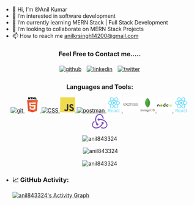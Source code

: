 - 👋 Hi, I’m @Anil Kumar
- 👀 I’m interested in software development
- 🌱 I’m currently learning MERN Stack | Full Stack Development
- 💞️ I’m looking to collaborate on MERN Stack Projects
- 📫 How to reach me anilkrsingh14200@gmail.com

<!-- ### Feel Free to Contact me..... -->
<h3 align="center">Feel Free to Contact me.....</h3>
<p align="center">
        <a href="https://github.com/anil843324"><img alt="github" width="10%" style="padding:5px"
                        src="https://img.icons8.com/clouds/100/000000/github.png" /></a>
        <a href="https://www.linkedin.com/in/anil-kumar-7311a3211/"><img alt="linkedin" width="10%" style="padding:5px"
                        src="https://img.icons8.com/clouds/100/000000/linkedin.png" /></a>
        <a href="https://mobile.twitter.com/home"><img alt="twitter" width="10%" style="padding:5px"
                        src="https://img.icons8.com/clouds/100/000000/twitter.png" /></a>
</p>
<h3 align="center">Languages and Tools:</h3>
<p align="center ">  <a href="https://git-scm.com/" target="_blank"> <img
                        src="https://www.vectorlogo.zone/logos/git-scm/git-scm-icon.svg" alt="git" width="40"
                        height="40" /> </a> <a href="https://www.w3.org/html/" target="_blank"> <img
                        src="https://raw.githubusercontent.com/devicons/devicon/master/icons/html5/html5-original-wordmark.svg"
                        alt="html5" width="40" height="40" /> </a>   
                         <a href="https://developer.mozilla.org/en-US/docs/Web/CSS" target="_blank">
                <img src="https://img.icons8.com/color/48/000000/css3.png"alt="CSS" width="40"
                        height="40" />
                         </a>
                    <a
                href="https://developer.mozilla.org/en-US/docs/Web/JavaScript" target="_blank"> <img
                        src="https://raw.githubusercontent.com/devicons/devicon/master/icons/javascript/javascript-original.svg"
                        alt="javascript" width="40" height="40" /> </a>
                         <a href="https://postman.com" target="_blank">
                <img src="https://www.vectorlogo.zone/logos/getpostman/getpostman-icon.svg" alt="postman" width="40"
                        height="40" /> 
                         <a href="https://reactjs.org/" target="_blank"> <img
                        src="https://raw.githubusercontent.com/devicons/devicon/master/icons/react/react-original-wordmark.svg"
                        alt="react" width="40" height="40" /> </a><img
                src="https://raw.githubusercontent.com/devicons/devicon/master/icons/express/express-original-wordmark.svg"
                alt="express" width="40" height="40" /> </a> <a href="https://www.mongodb.com/" target="_blank"> <img
                        src="https://raw.githubusercontent.com/devicons/devicon/master/icons/mongodb/mongodb-original-wordmark.svg"
                        alt="mongodb" width="40" height="40" /> </a> <a href="https://nodejs.org" target="_blank"> <img
                        src="https://raw.githubusercontent.com/devicons/devicon/master/icons/nodejs/nodejs-original-wordmark.svg"
                        alt="nodejs" width="40" height="40" /> </a> <a href="https://reactjs.org/" target="_blank"> <img
                        src="https://raw.githubusercontent.com/devicons/devicon/master/icons/react/react-original-wordmark.svg"
                        alt="react" width="40" height="40" /> </a> <a href="https://redux.js.org" target="_blank"> <img
                        src="https://raw.githubusercontent.com/devicons/devicon/master/icons/redux/redux-original.svg"
                        alt="redux" width="40" height="40" /> </a> </p>

<p align="center"><img
                src="https://github-readme-stats.vercel.app/api/top-langs?username=anil843324&theme=dark&hide_border=true&show_icons=true&locale=en&layout=compact"
                alt="anil843324" /></p>

<p align="center">&nbsp;<img align="center"
                src="https://github-readme-stats.vercel.app/api?username=anil843324&show_icons=true&theme=dark&hide_border=true&locale=en"
                alt="anil843324" /></p>

<p align="center"><img align="center" src="https://github-readme-streak-stats.herokuapp.com/?user=anil843324&theme=dark&hide_border=true"
                alt="anil843324" /></p>

- ### 📈 GitHub Activity:
  <a href="https://github.com/anil843324/github-readme-activity-graph"><img alt="anil843324's Activity Graph" src="https://activity-graph.herokuapp.com/graph?username=anil843324&bg_color=1F222E&color=F8D866&line=F85D7F&point=FFFFFF&hide_border=true" /></a>
  


<!---
anil843324/anil843324 is a ✨ special ✨ repository because its `README.md` (this file) appears on your GitHub profile.
You can click the Preview link to take a look at your changes.
--->